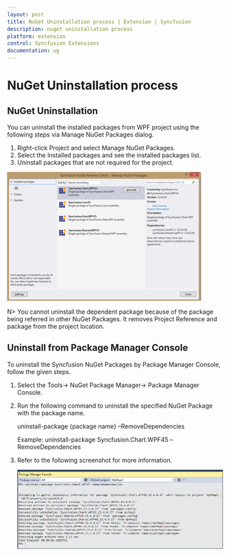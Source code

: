 ```yaml
---
layout: post
title: NuGet Uninstallation process | Extension | Syncfusion
description: nuget uninstallation process
platform: extension
control: Syncfusion Extensions
documentation: ug
---
```


# NuGet Uninstallation process


## NuGet Uninstallation

You can uninstall the installed packages from WPF project using the following steps via Manage NuGet Packages dialog.

1. Right-click Project and select Manage NuGet Packages. 
2. Select the Installed packages and see the installed packages list.
3. Uninstall packages that are not required for the project. 

![](NuGet-Uninstallation_images/NuGet-Uninstallation_img1.png)

N> You cannot uninstall the dependent package because of the package being referred in other NuGet Packages. It removes Project Reference and package from the project location.

## Uninstall from Package Manager Console

To uninstall the Syncfusion NuGet Packages by Package Manager Console, follow the given steps.

1. Select the Tools-> NuGet Package Manager-> Package Manager Console.
2. Run the following command to uninstall the specified NuGet Package with the package name. 

   uninstall-package {package name} –RemoveDependencies

   Example: uninstall-package Syncfusion.Chart.WPF45 –RemoveDependencies

3. Refer to the following screenshot for more information.
   
   
   
   ![](Uninstall-from-Package-Manager-Console_images/Uninstall-from-Package-Manager-Console_img1.png)



